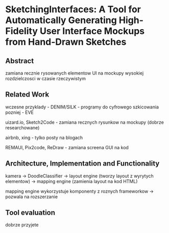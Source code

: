 # SketchingInterfaces: A Tool for Automatically Generating  High-Fidelity User Interface Mockups from Hand-Drawn  Sketches

## Abstract
zamiana recznie rysowanych elementow UI na mockupy wysokiej rozdzielczosci w czasie rzeczywistym

## Related Work
wczesne przyklady - DENIM/SILK - programy do cyfrowego szkicowania
pozniej - EVE 

uizard.io, Sketch2Code - zamiana recznych rysunkow na mockupy
(dobrze researchowane)

airbnb, xing - tylko posty na blogach

REMAUI, Pix2code, ReDraw - zamiana screena GUI na kod

## Architecture, Implementation and Functionality
kamera -> DoodleClassifier -> layout engine (tworzy layout z wyrytych elementow) -> mapping engine (zamienia layout na kod HTML)

mapping engine wykorzystuje komponenty z roznych frameworkow -> pozwala na rozszerzanie

## Tool evaluation
dobrze przyjete
